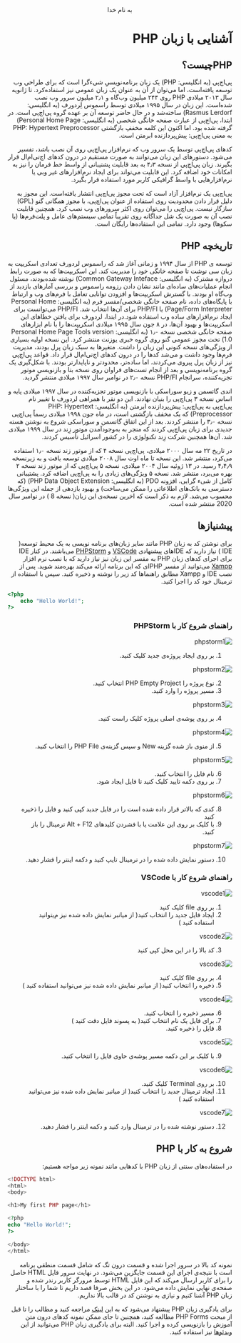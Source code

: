 <div dir=rtl align="center">
به نام خدا
</div>
<div dir="rtl" align='right'>
  
# آشنایی با زبان PHP
## PHPچیست؟
پی‌اچ‌پی (به انگلیسی: PHP) یک زبان برنامه‌نویسیِ شیءگرا است که برای طراحی وب توسعه یافته‌است، اما می‌توان از آن به عنوان یک زبان عمومی نیز استفاده‌کرد. تا ژانویه سال ۲۰۱۳ میلادی PHP روی ۲۴۴ میلیون وب‌گاه و ۲٫۱ میلیون سرور وب نصب شده‌است. این زبان در سال ۱۹۹۵ میلادی توسط راسموس لِردورف (به انگلیسی: Rasmus Lerdorf) ساخته‌شد و در حال حاضر توسعه آن بر عهده گروه پی‌اچ‌پی است. در ابتدا، پی‌اچ‌پی از عبارت صفحه خانگی شخصی (به انگلیسی: Personal Home Page) گرفته شده‌ بود. اما اکنون این کلمه مخففِ بازگشتی PHP: Hypertext Preprocessor به معنی پی‌اچ‌پی: پیش‌پردازنده ابرمتن است. 
  
کدهای پی‌اچ‌پی توسط یک سرور وب که نرم‌افزار پی‌اچ‌پی روی آن نصب باشد، تفسیر می‌شود. دستورهای این زبان می‌توانند به صورت مستقیم در درون کدهای اچ‌تی‌ام‌ال قرار بگیرند. زبان پی‌اچ‌پی از نسخه ۴٫۳ به بعد قابلیت پشتیبانی از واسط خط فرمان را نیز به امکانات خود اضافه کرد. این قابلیت می‌تواند برای ایجاد نرم‌افزارهای غیر وبی یا نرم‌افزارهایی با واسط گرافیکی کاربر مورد استفاده قرار بگیرد. 
  
پی‌اچ‌پی یک نرم‌افزار آزاد است که تحت مجوز پی‌اچ‌پی انتشار یافته‌است. این مجوز به دلیل قرار دادن محدودیت روی استفاده از عنوان پی‌اچ‌پی، با مجوز همگانی گنو (GPL) سازگار نیست. پی‌اچ‌پی را می‌توان روی اکثر سرورهای وب نصب کرد. همچنین قابلیت نصب آن به صورت یک شل جداگانه روی تقریباً تمامی سیستم‌های عامل و پلت‌فرم‌ها (یا سکوها) وجود دارد. تمامی این استفاده‌ها رایگان است.
## تاریخچه PHP
توسعه ی PHP از سال ۱۹۹۴ و زمانی آغاز شد که راسموس لردورف تعدادی اسکریپت به زبان سی نوشت تا صفحه خانگی خود را مدیریت کند. این اسکریپت‌ها که به صورت رابط دروازه مشترک (به انگلیسی: Common Gateway Inteface) نوشته شده‌بودند، مسئول انجام عملیات‌های ساده‌ای مانند نشان دادن رزومه راسموس و بررسی آمارهای بازدید از وب‌گاه او بودند. با گسترش اسکریپت‌ها و افزودن توانایی تعامل با فرم‌های وب و ارتباط با پایگاه‌های داده، نام صفحه خانگی شخصی/مفسر فرم (به انگلیسی: Personal Home Page/Form Interpreter) یا PHP/FI برای آن‌ها انتخاب شد. PHP/FI می‌توانست برای ایجاد نرم‌افزارهای ساده وب استفاده شود.در ابتدا، لردورف برای یافتن خطاهای این اسکریپت‌ها و بهبود آن‌ها، در ۸ جون سال ۱۹۹۵ میلادی اسکریپت‌ها را با نام ابزارهای صفحه خانگی شخصی نسخه ۱٫۰ (به انگلیسی: Personal Home Page Tools version 1.0) تحت مجوز عمومی گنو روی گروه خبری یوزنت منتشر کرد. این نسخه اولیه بسیاری از ویژگی‌های نسخه کنونی این زبان را داشت. متغیرها به سبک زبان پرل بودند، مدیریت فرم‌ها وجود داشت و می‌شد کدها را در درون کدهای اچ‌تی‌ام‌ال قرار داد. قواعد پی‌اچ‌پی نیز از زبان پرل پیروی می‌کردند، اما ساده‌تر، محدودتر و ناپایدارتر بودند. با شکل‌گیری یک گروه برنامه‌نویسی و بعد از انجام تست‌های فراوان روی نسخه بتا و بازنویسی موتور تجزیه‌کننده، سرانجام PHP/FI نسخه ۲٫۰ در نوامبر سال ۱۹۹۷ میلادی منتشر گردید. 
  
اندی گاتسمن و زیو سوراسکی با بازنویسی موتور تجزیه‌کننده در سال ۱۹۹۷ میلادی پایه و اساس نسخه ۳ پی‌اچ‌پی را بنیان نهادند. این دو نفر با همراهی لردورف با تغییر نام پی‌اچ‌پی به پی‌اچ‌پی: پیش‌پردازنده ابرمتن (به انگلیسی: PHP: Hypertext Preprocessor) که یک مخفف بازگشتی است، در ماه جون ۱۹۹۸ میلادی رسماً پی‌اچ‌پی نسخه ۳٫۰ را منتشر کردند. بعد از این اتفاق گاتسمن و سوراسکی شروع به نوشتن هسته جدیدی برای زبان پی‌اچ‌پی کردند که منجر به به‌وجودآمدن موتور زِند در سال ۱۹۹۹ میلادی شد. آن‌ها همچنین شرکت زِند تکنولوژی را در کشور اسرائیل تأسیس کردند. 
  
در تاریخ ۲۲ مه سال ۲۰۰۰ میلادی، پی‌اچ‌پی نسخه ۴ که از موتور زند نسخه ۱٫۰ استفاده می‌کرد، منتشر شد. این نسخه تا ماه اوت سال ۲۰۰۸ میلادی توسعه یافت و به زیرنسخه ۴٫۴٫۹ رسید. 
در ۱۳ ژوئیه سال ۲۰۰۴ میلادی، نسخه ۵ پی‌اچ‌پی که از موتور زند نسخه ۲ بهره می‌برد، منتشر شد. نسخه ۵ ویژگی‌های زیادی را به پی‌اچ‌پی اضافه کرد. پشتیبانی کامل از شیء گرایی، افزونه PDO (به انگلیسی: PHP Data Object Extension) (که دسترسی به بانک‌های اطلاعاتی را ممکن می‌ساخت) و بهبود بازدهی از جمله این ویژگی‌ها محسوب می‌شد.
لازم به ذکر است که اخرین نسخه‌ی این زبان( نسخه 8 ) در نوامبر سال 2020 منتشر شده است.
## پیشنیازها
برای نوشتن کد به زبان PHP مانند سایر زبان‌های برنامه نویسی به یک محیط توسعه( IDE ) نیاز دارید که IDEهای پیشنهادی [VSCode](https://code.visualstudio.com/) و [PHPStorm](https://soft98.ir/software/programming/3845-دانلـود-پـی-اچ-پی-اسـتورم.html) می‌باشند. در کنار IDE برای اجرای کدهای زبان PHP به مفسر این زبان نیز نیاز دارید که با نصب نرم افزار [Xampp](https://www.apachefriends.org/download.html) می‌توانید از مفسر PHPای که این برنامه ارائه می‌کند بهره‌مند شوید.
پس از نصب IDE و Xampp مطابق راهنماها کد زیر را نوشته و ذخیره کنید. سپس با استفاده از ترمینال خود کد را اجرا کنید.
<div dir="ltr" align='left'>

```php
<?php
    echo "Hello World!";
?>
```

</div>
  
### راهنمای شروع کار با PHPStorm
![phpstorm1](https://github.com/MARS-JSU/Internship-Documents/blob/Back-End/Back-End%20Docs/Phase01-PHP/phpstorm1.png ) 

1. بر روی ایجاد پروژه‌ی جدید کلیک کنید. 
  
![phpstorm2](https://github.com/MARS-JSU/Internship-Documents/blob/Back-End/Back-End%20Docs/Phase01-PHP/phpstorm2.png )

2. نوع پروژه را PHP Empty Project انتخاب کنید.
3. مسیر پروژه را وارد کنید. 
  
![phpstorm3](https://github.com/MARS-JSU/Internship-Documents/blob/Back-End/Back-End%20Docs/Phase01-PHP/phpstorm3.png )

4. بر روی پوشه‌ی اصلی پروژه کلیک راست کنید. 
  
![phpstorm4](https://github.com/MARS-JSU/Internship-Documents/blob/Back-End/Back-End%20Docs/Phase01-PHP/phpstorm4.png )

5. از منوی باز شده گزینه New و سپس گزینه‌ی PHP File را انتخاب کنید. 
  
![phpstorm5](https://github.com/MARS-JSU/Internship-Documents/blob/Back-End/Back-End%20Docs/Phase01-PHP/phpstorm5.png )

6. نام فایل را انتخاب کنید.
7. بر روی دکمه تایید کلیک کنید تا فایل ایجاد شود. 
  
![phpstorm6](https://github.com/MARS-JSU/Internship-Documents/blob/Back-End/Back-End%20Docs/Phase01-PHP/phpstorm6.png )  

8. کدی که بالاتر قرار داده شده است را در فایل جدید کپی کنید و فایل را ذخیره کنید
9. با کلیک بر روی این علامت یا با فشردن کلیدهای Alt + F12 ترمینال را باز کنید. 
  
![phpstorm7](https://github.com/MARS-JSU/Internship-Documents/blob/Back-End/Back-End%20Docs/Phase01-PHP/phpstorm7.png )

10. دستور نمایش داده شده را در ترمینال تایپ کنید و دکمه اینتر را فشار دهید.
### راهنمای شروع کار با VSCode 
![vscode1](https://github.com/MARS-JSU/Internship-Documents/blob/Back-End/Back-End%20Docs/Phase01-PHP/vscode1.png )
  
1. بر روی file کلیک کنید
2. ایجاد فایل جدید را انتخاب کنید( از میانبر نمایش داده شده نیز م‌یتوانید استفاده کنید ) 
  
![vscode2](https://github.com/MARS-JSU/Internship-Documents/blob/Back-End/Back-End%20Docs/Phase01-PHP/vscode2.png )
  
3. کد بالا را در این محل کپی کنید 
  
![vscode3](https://github.com/MARS-JSU/Internship-Documents/blob/Back-End/Back-End%20Docs/Phase01-PHP/vscode3.png )
  
4. بر روی file کلیک کنید
5. ذخیره را انتخاب کنید( از میانبر نمایش داده شده نیز می‌توانید استفاده کنید ) 
  
![vscode4](https://github.com/MARS-JSU/Internship-Documents/blob/Back-End/Back-End%20Docs/Phase01-PHP/vscode4.png )
  
6. مسیر ذخیره را انتخاب کنید.
7. برای فایل یک نام انتخاب کنید( به پسوند فایل دقت کنید )
8. فایل را ذخیره کنید. 
  
![vscode5](https://github.com/MARS-JSU/Internship-Documents/blob/Back-End/Back-End%20Docs/Phase01-PHP/vscode5.png )
  
9. با کلیک بر این دکمه مسیر پوشه‌ی حاوی فایل را انتخاب کنید. 
  
![vscode6](https://github.com/MARS-JSU/Internship-Documents/blob/Back-End/Back-End%20Docs/Phase01-PHP/vscode6.png )
  
10. بر روی Terminal کلیک کنید.
11. ایجاد ترمینال جدید را انتخاب کنید( از میانبر نمایش داده شده نیز می‌توانید استفاده کنید ) 
  
![vscode7](https://github.com/MARS-JSU/Internship-Documents/blob/Back-End/Back-End%20Docs/Phase01-PHP/vscode7.png )
  
12. دستور نوشته شده را در ترمینال وارد کنید و دکمه اینتر را فشار دهید.

## شروع به کار با PHP
در استفاده‌های سنتی از زبان PHP با کدهایی مانند نمونه زیر مواجه هستیم:
<div dir="ltr" align="left">

```php
<!DOCTYPE html>
<html>
<body>

<h1>My first PHP page</h1>

<?php
echo "Hello World!";
?>

</body>
</html>
```

</div>

نمونه کد بالا در سرور اجرا شده و قسمت درون تگ<?php ?> که شامل قسمت منطقی برنامه است با نتیجه‌ی اجرای این قسمت جایگزین می‌شود.
در نهایت سرور فایل HTML حاصل را برای کاربر ارسال می‌کند که این فایل HTML توسط مرورگر کاربر رندر شده و صفحه‌ی نهایی نمایش داده می‌شود.
در این بخش صرفا قصد داریم تا شما را با ساختار زبان PHP آشنا کنیم و نیازی به نوشتن کد در قالب بالا نداریم.

برای یادگیری زبان PHP پیشنهاد می‌شود که به این [لینک](https://www.w3schools.com/php/default.asp) مراجعه کنید و مطالب را تا قبل از مبحث PHP Forms مطالعه کنید، همچنین تا جای ممکن نمونه‌ کدهای درون متن آموزش را بازنویسی کرده و اجرا کنید.
البته برای یادگیری زبان PHP می‌توانید از این [ویدئوها](https://no.link) نیز استفاده کنید.
</div>
